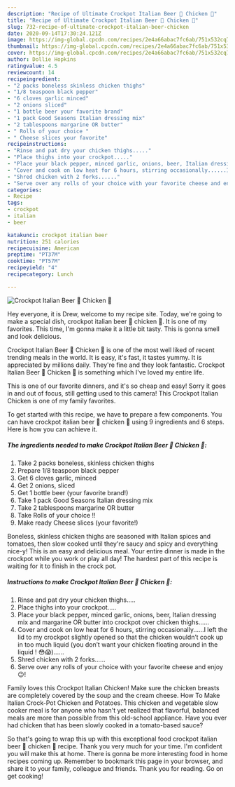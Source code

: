 ```yaml
---
description: "Recipe of Ultimate Crockpot Italian Beer 🍺 Chicken 🐔"
title: "Recipe of Ultimate Crockpot Italian Beer 🍺 Chicken 🐔"
slug: 732-recipe-of-ultimate-crockpot-italian-beer-chicken
date: 2020-09-14T17:30:24.121Z
image: https://img-global.cpcdn.com/recipes/2e4a66abac7fc6ab/751x532cq70/crockpot-italian-beer-🍺-chicken-🐔-recipe-main-photo.jpg
thumbnail: https://img-global.cpcdn.com/recipes/2e4a66abac7fc6ab/751x532cq70/crockpot-italian-beer-🍺-chicken-🐔-recipe-main-photo.jpg
cover: https://img-global.cpcdn.com/recipes/2e4a66abac7fc6ab/751x532cq70/crockpot-italian-beer-🍺-chicken-🐔-recipe-main-photo.jpg
author: Dollie Hopkins
ratingvalue: 4.5
reviewcount: 14
recipeingredient:
- "2 packs boneless skinless chicken thighs"
- "1/8 teaspoon black pepper"
- "6 cloves garlic minced"
- "2 onions sliced"
- "1 bottle beer your favorite brand"
- "1 pack Good Seasons Italian dressing mix"
- "2 tablespoons margarine OR butter"
- " Rolls of your choice "
- " Cheese slices your favorite"
recipeinstructions:
- "Rinse and pat dry your chicken thighs....."
- "Place thighs into your crockpot....."
- "Place your black pepper, minced garlic, onions, beer, Italian dressing mix and margarine OR butter into crockpot over chicken thighs......"
- "Cover and cook on low heat for 6 hours, stirring occasionally......I left the lid to my crockpot slightly opened so that the chicken wouldn’t cook up in too much liquid (you don’t want your chicken floating around in the liquid ! 😳😱)......"
- "Shred chicken with 2 forks......"
- "Serve over any rolls of your choice with your favorite cheese and enjoy 😉!"
categories:
- Recipe
tags:
- crockpot
- italian
- beer

katakunci: crockpot italian beer 
nutrition: 251 calories
recipecuisine: American
preptime: "PT37M"
cooktime: "PT57M"
recipeyield: "4"
recipecategory: Lunch

---
```



![Crockpot Italian Beer 🍺 Chicken 🐔](https://img-global.cpcdn.com/recipes/2e4a66abac7fc6ab/751x532cq70/crockpot-italian-beer-🍺-chicken-🐔-recipe-main-photo.jpg)

Hey everyone, it is Drew, welcome to my recipe site. Today, we're going to make a special dish, crockpot italian beer 🍺 chicken 🐔. It is one of my favorites. This time, I'm gonna make it a little bit tasty. This is gonna smell and look delicious.

Crockpot Italian Beer 🍺 Chicken 🐔 is one of the most well liked of recent trending meals in the world. It is easy, it's fast, it tastes yummy. It is appreciated by millions daily. They're fine and they look fantastic. Crockpot Italian Beer 🍺 Chicken 🐔 is something which I've loved my entire life.

This is one of our favorite dinners, and it&#39;s so cheap and easy! Sorry it goes in and out of focus, still getting used to this camera! This Crockpot Italian Chicken is one of my family favorites.


To get started with this recipe, we have to prepare a few components. You can have crockpot italian beer 🍺 chicken 🐔 using 9 ingredients and 6 steps. Here is how you can achieve it.

<!--inarticleads1-->

##### The ingredients needed to make Crockpot Italian Beer 🍺 Chicken 🐔:

1. Take 2 packs boneless, skinless chicken thighs
1. Prepare 1/8 teaspoon black pepper
1. Get 6 cloves garlic, minced
1. Get 2 onions, sliced
1. Get 1 bottle beer (your favorite brand!)
1. Take 1 pack Good Seasons Italian dressing mix
1. Take 2 tablespoons margarine OR butter
1. Take  Rolls of your choice !!
1. Make ready  Cheese slices (your favorite!)


Boneless, skinless chicken thighs are seasoned with Italian spices and tomatoes, then slow cooked until they&#39;re saucy and spicy and everything nice-y! This is an easy and delicious meal. Your entire dinner is made in the crockpot while you work or play all day! The hardest part of this recipe is waiting for it to finish in the crock pot. 

<!--inarticleads2-->

##### Instructions to make Crockpot Italian Beer 🍺 Chicken 🐔:

1. Rinse and pat dry your chicken thighs.....
1. Place thighs into your crockpot.....
1. Place your black pepper, minced garlic, onions, beer, Italian dressing mix and margarine OR butter into crockpot over chicken thighs......
1. Cover and cook on low heat for 6 hours, stirring occasionally......I left the lid to my crockpot slightly opened so that the chicken wouldn’t cook up in too much liquid (you don’t want your chicken floating around in the liquid ! 😳😱)......
1. Shred chicken with 2 forks......
1. Serve over any rolls of your choice with your favorite cheese and enjoy 😉!


Family loves this Crockpot Italian Chicken! Make sure the chicken breasts are completely covered by the soup and the cream cheese. How To Make Italian Crock-Pot Chicken and Potatoes. This chicken and vegetable slow cooker meal is for anyone who hasn&#39;t yet realized that flavorful, balanced meals are more than possible from this old-school appliance. Have you ever had chicken that has been slowly cooked in a tomato-based sauce? 

So that's going to wrap this up with this exceptional food crockpot italian beer 🍺 chicken 🐔 recipe. Thank you very much for your time. I'm confident you will make this at home. There is gonna be more interesting food in home recipes coming up. Remember to bookmark this page in your browser, and share it to your family, colleague and friends. Thank you for reading. Go on get cooking!
